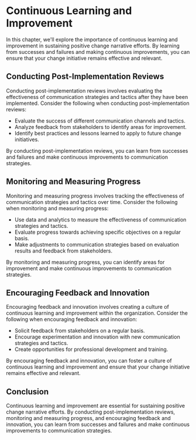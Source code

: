 Continuous Learning and Improvement
=============================================================================================

In this chapter, we'll explore the importance of continuous learning and improvement in sustaining positive change narrative efforts. By learning from successes and failures and making continuous improvements, you can ensure that your change initiative remains effective and relevant.

Conducting Post-Implementation Reviews
--------------------------------------

Conducting post-implementation reviews involves evaluating the effectiveness of communication strategies and tactics after they have been implemented. Consider the following when conducting post-implementation reviews:

* Evaluate the success of different communication channels and tactics.
* Analyze feedback from stakeholders to identify areas for improvement.
* Identify best practices and lessons learned to apply to future change initiatives.

By conducting post-implementation reviews, you can learn from successes and failures and make continuous improvements to communication strategies.

Monitoring and Measuring Progress
---------------------------------

Monitoring and measuring progress involves tracking the effectiveness of communication strategies and tactics over time. Consider the following when monitoring and measuring progress:

* Use data and analytics to measure the effectiveness of communication strategies and tactics.
* Evaluate progress towards achieving specific objectives on a regular basis.
* Make adjustments to communication strategies based on evaluation results and feedback from stakeholders.

By monitoring and measuring progress, you can identify areas for improvement and make continuous improvements to communication strategies.

Encouraging Feedback and Innovation
-----------------------------------

Encouraging feedback and innovation involves creating a culture of continuous learning and improvement within the organization. Consider the following when encouraging feedback and innovation:

* Solicit feedback from stakeholders on a regular basis.
* Encourage experimentation and innovation with new communication strategies and tactics.
* Create opportunities for professional development and training.

By encouraging feedback and innovation, you can foster a culture of continuous learning and improvement and ensure that your change initiative remains effective and relevant.

Conclusion
----------

Continuous learning and improvement are essential for sustaining positive change narrative efforts. By conducting post-implementation reviews, monitoring and measuring progress, and encouraging feedback and innovation, you can learn from successes and failures and make continuous improvements to communication strategies.
